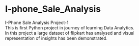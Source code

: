 # I-phone_Sale_Analysis
I-Phone Sale Analysis Project-1
<br>
This is first Python project in journey of learning Data Analytics.
<br>
In this project a large dataset of flipkart has analysed and visual representation of insights has been demonstrated.
